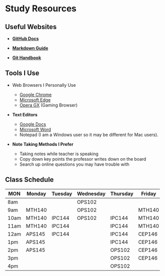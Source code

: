 

# Study Resources




## Useful Websites

- [**GitHub Docs**](https://docs.github.com/)


- [**Markdown Guide**](https://www.markdownguide.org/)


- [**Git Handbook**](https://guides.github.com/introduction/git-handbook/)


## Tools I Use

- Web Browsers I Personally Use
  - [Google Chrome](https://www.google.com/chrome/what-you-make-of-it/)
  - [Microsoft Edge](https://www.microsoft.com/en-us/edge/download?form=MA13FJ)
  - [Opera GX](https://www.opera.com/gx/gx-browser?utm_id=CjwKCAjw89jGBhB0EiwA2o1On9aj9SYbhYmEoFffp39Zoi0PVc_Su7r_Kmg_sZtOilbNDuiNjzjHrBoCykMQAvD_BwE&utm_medium=pa&utm_source=google&utm_campaign=OGX_CA_Search_EN_T1_Brand_V2&utm_content=634259713869&gad_source=1&gad_campaignid=18888281968&gbraid=0AAAAAo7P2o5yokZEzd-BJSQ4MzOzuoMR7&gclid=CjwKCAjw89jGBhB0EiwA2o1On9aj9SYbhYmEoFffp39Zoi0PVc_Su7r_Kmg_sZtOilbNDuiNjzjHrBoCykMQAvD_BwE) (Gaming Browser)
 
    
-  **Text Editors**
   - [Google Docs](https://docs.google.com)
   - [Microsoft Word](https://word.cloud.microsoft)
   - Notepad (I am a Windows user so it may be different for Mac users).
- **Note Taking Methods I Prefer**
  - Taking notes while teacher is speaking
  - Copy down key points the professor writes down on the board
  - Search up online questions you may have trouble with

## Class Schedule

|MON |Monday|Tuesday|Wednesday|Thursday|Friday|
|----|------|-------|---------|--------|------|
|8am |      |       |OPS102   |        |      |
|9am |MTH140|       |OPS102   |        |MTH140|
|10am|MTH140|IPC144 |OPS102   |IPC144  |MTH140|
|11am|MTH140|IPC144 |         |IPC144  |MTH140|
|12am|APS145|IPC144 |         |IPC144  |CEP146|
|1pm |APS145|       |         |IPC144  |CEP146|
|2pm |APS145|       |         |OPS102  |CEP146|
|3pm |      |       |         |OPS102  |CEP146|
|4pm |      |       |         |OPS102  |      |


